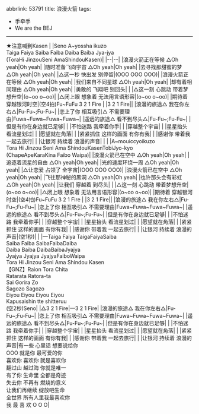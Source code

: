 abbrlink: 53791
title: 浪漫火箭
tags:
  - 手牵手
  - We are the BEJ
---
★注意喊到Kasen
|      |Seno A~yossha ikuzo<br>Taiga Faiya Saiba Faiba Daiba Baiba Jya-jya<br>(ToraHi JinzouSeni AmaShindouKasen)|
|--|--|
|浪漫火箭正在等候 △Oh yeah|Oh yeah|
|随时准备飞向宇宙 △Oh yeah|Oh yeah|
|去寻找那甜蜜的梦 △Oh yeah|Oh yeah|
|△这一秒 快出发 别停留|(OOO OOO OOO)|
|浪漫火箭正在等候 △Oh yeah|Oh yeah|
|我们来自不同星球 △Oh yeah|Oh yeah|
|却有着相同理由 △Oh yeah|Oh yeah|
|勇敢的 飞翔吧 别回头|      |
|△这一刻 心跳动 带着梦想升空|(o~oo o~oo)|
|△闭上眼 想象着 无法用言语形容|(o~oo o~oo)|
|期待着 穿越银河时空|(空4拍)Fu~FuFu 3 2 1 Fire      |
|3 2 1 Fire||
|浪漫的旅途△ 我在你左右△|Fu-Fu~;Fu-Fu~|
|恋上了你 相互吸引△ 不需要理由|Fuwa~Fuwa~Fuwa~Fuwa~|
|遥远的旅途△ 看不到尽头△|Fu-Fu~;Fu-Fu~|
|但是有你在身边就已足够|      |
|不怕迷路 我牵着你手|      |
|穿越整个宇宙|      |
|星星抬头 看流星划过|      |
|愿望就在角落|      |
|紧紧抓住 这样的画面 有你有我|      |
|感谢你 带着我 一起去旅行|      |
|让银河 持续着 浪漫的声音|      |
|      |A~mouiccyoikuzo<br>Tora Hi Jinzou Seni Ama ShindouKasenTobiJyo-kyo<br>(ChapeApeKaraKina Faibo Waipa)|
|浪漫火箭已在空中 △Oh yeah|Oh yeah|
|追逐着流星的自由 △Oh yeah|Oh yeah|
|光的速度环绕一周 △Oh yeah|Oh yeah|
|△让恋爱 占领了 全宇宙|(OOO OOO OOO)|
|浪漫火箭已在空中 △Oh yeah|Oh yeah|
|飞往那神秘的黑洞 △Oh yeah|Oh yeah|
|也许那头会有彩虹 △Oh yeah|Oh yeah|
|让我们 穿越着 到尽头|      |
|△这一刻 心跳动 带着梦想升空|(o~oo o~oo)|
|△闭上眼 想象着 无法用言语形容|(o~oo o~oo)|
|期待着 穿越银河时空|(空4拍)Fu~FuFu 3 2 1 Fire      |
|3 2 1 Fire||
|浪漫的旅途△ 我在你左右△|Fu-Fu~;Fu-Fu~|
|恋上了你 相互吸引△ 不需要理由|Fuwa~Fuwa~Fuwa~Fuwa~|
|遥远的旅途△ 看不到尽头△|Fu-Fu~;Fu-Fu~|
|但是有你在身边就已足够|      |
|不怕迷路 我牵着你手|      |
|穿越整个宇宙|      |
|星星抬头 看流星划过|      |
|愿望就在角落|      |
|紧紧抓住 这样的画面 有你有我|      |
|感谢你 带着我 一起去旅行|      |
|让银河 持续着 浪漫的声音|(空1秒)|
|      |—Taiga Faiya TaigaFaiyaSaiba<br>Saiba Faiba SaibaFaibaDaiba<br>Daiba Baiba DaibaBaibaJyajya<br>Jyajya Jyajya JyajyaFaiboWaipa<br>Tora Hi Jinzou Seni Ama Shindou Kasen<br>【GNZ】Raion Tora Chita<br>Ratarata Ratora-ta<br>Sai Gorira Zo<br>Sagozo Sagozo<br>Eiyou Eiyou Eiyou Eiyou<br>Kapusaishin tte shitteruu<br>(空2秒)Seno|
|△3 2 1 Fire|—3 2 1 Fire|
|浪漫的旅途△ 我在你左右△|Fu-Fu~;Fu-Fu~|
|恋上了你 相互吸引△ 不需要理由|Fuwa~Fuwa~Fuwa~Fuwa~|
|遥远的旅途△ 看不到尽头△|Fu-Fu~;Fu-Fu~|
|但是有你在身边就已足够|      |
|不怕迷路 我牵着你手|      |
|穿越整个宇宙|      |
|星星抬头 看流星划过|      |
|愿望就在角落|      |
|紧紧抓住 这样的画面 有你有我|      |
|感谢你 带着我 一起去旅行|      |
|让银河 持续着 浪漫的声音|有一些 心里话 想要说给你<br>OOO 就是你 最可爱的你<br>喜欢你 喜欢你 就是喜欢你<br>翻过山 越过海 你就是唯一<br>有了你 生命里 全都是奇迹<br>失去你 不再有 燃烧的意义<br>让我们再继续 绽放吧生命<br>全世界 所有人里我最喜欢你<br>我 最 喜 欢 O O O|